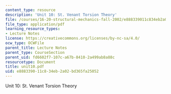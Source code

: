 ```yaml
---
content_type: resource
description: 'Unit 10: St. Venant Torsion Theory'
file: /courses/16-20-structural-mechanics-fall-2002/e888339011c834eb2a02bd365fa25052_unit10.pdf
file_type: application/pdf
learning_resource_types:
- Lecture Notes
license: https://creativecommons.org/licenses/by-nc-sa/4.0/
ocw_type: OCWFile
parent_title: Lecture Notes
parent_type: CourseSection
parent_uid: fd6602f7-107c-a67b-8410-2a499ab8a88c
resourcetype: Document
title: unit10.pdf
uid: e8883390-11c8-34eb-2a02-bd365fa25052
---
```

Unit 10: St. Venant Torsion Theory